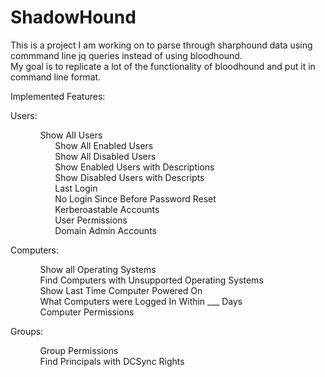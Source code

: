 # ShadowHound  

This is a project I am working on to parse through sharphound data using commmand line jq queries instead of using bloodhound.  
My goal is to replicate a lot of the functionality of bloodhound and put it in command line format.  

Implemented Features:  

Users:
        <ul><ul>
        Show All Users  
        &nbsp;&nbsp;&nbsp;&nbsp;&nbsp;&nbsp;Show All Enabled Users  
        &nbsp;&nbsp;&nbsp;&nbsp;&nbsp;&nbsp;Show All Disabled Users  
        &nbsp;&nbsp;&nbsp;&nbsp;&nbsp;&nbsp;Show Enabled Users with Descriptions  
        &nbsp;&nbsp;&nbsp;&nbsp;&nbsp;&nbsp;Show Disabled Users with Descripts  
        &nbsp;&nbsp;&nbsp;&nbsp;&nbsp;&nbsp;Last Login  
        &nbsp;&nbsp;&nbsp;&nbsp;&nbsp;&nbsp;No Login Since Before Password Reset  
        &nbsp;&nbsp;&nbsp;&nbsp;&nbsp;&nbsp;Kerberoastable Accounts  
        &nbsp;&nbsp;&nbsp;&nbsp;&nbsp;&nbsp;User Permissions  
        &nbsp;&nbsp;&nbsp;&nbsp;&nbsp;&nbsp;Domain Admin Accounts         
        </ul></ul>
Computers:
        <ul>
        &nbsp;&nbsp;&nbsp;&nbsp;&nbsp;&nbsp;Show all Operating Systems  
        &nbsp;&nbsp;&nbsp;&nbsp;&nbsp;&nbsp;Find Computers with Unsupported Operating Systems  
        &nbsp;&nbsp;&nbsp;&nbsp;&nbsp;&nbsp;Show Last Time Computer Powered On  
        &nbsp;&nbsp;&nbsp;&nbsp;&nbsp;&nbsp;What Computers were Logged In Within ___ Days  
        &nbsp;&nbsp;&nbsp;&nbsp;&nbsp;&nbsp;Computer Permissions  
        </ul>
Groups:
        <ul>
        &nbsp;&nbsp;&nbsp;&nbsp;&nbsp;&nbsp;Group Permissions  
        &nbsp;&nbsp;&nbsp;&nbsp;&nbsp;&nbsp;Find Principals with DCSync Rights  
        </ul>
